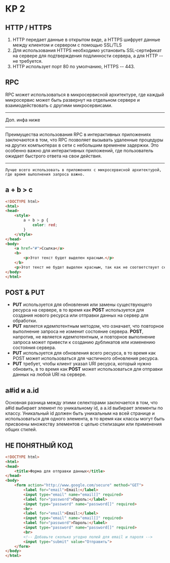 # КР 2

## HTTP / HTTPS

1. HTTP передает данные в открытом виде, а HTTPS шифрует данные между клиентом и сервером с помощью SSL/TLS
2. Для использования HTTPS необходимо установить SSL-сертификат на сервере для подтверждения подлинности сервера, а для HTTP -- не требуется.
3. HTTP использует порт 80 по умолчанию, HTTPS -- 443.

## RPC

RPC может использоваться в микросервисной архитектуре, где каждый микросервис может быть развернут на отдельном сервере и взаимодействовать с другими микросервисами.

---

Доп. инфа ниже

---
Преимущества использования RPC в интерактивных приложениях заключаются в том, что RPC позволяет вызывать удаленные процедуры на других компьютерах в сети с небольшим временем задержки. Это особенно важно для интерактивных приложений, где пользователь ожидает быстрого ответа на свои действия.

---

    Лучше всего использовать в приложениях с микросервисной архитектурой, где время выполнения запроса важно.

## a + b > c

```html
<!DOCTYPE html>
<html>
<head>
    <style>
        a + b > p {
            color: red;
        }
    </style>
</head>
<body>
    <a href="#">Ссылка</a>
    <b>
        <p>Этот текст будет выделен красным.</p>
    </b>
    <p>Этот текст не будет выделен красным, так как не соответствует селектору.</p>
</body>
</html>
```

## POST & PUT

- **PUT** используется для обновления или замены существующего ресурса на сервере, в то время как **POST** используется для создания нового ресурса или отправки данных на сервер для обработки.
- **PUT** является идемпотентным методом, что означает, что повторное выполнение запроса не изменит состояние сервера. **POST**, напротив, не является идемпотентным, и повторное выполнение запроса может привести к созданию дубликатов или изменению состояния сервера.
- **PUT** используется для обновления всего ресурса, в то время как POST может использоваться для частичного обновления ресурса.
- **PUT** требует, чтобы клиент указал URI ресурса, который нужно обновить, в то время как **POST** может использоваться для отправки данных на любой URI на сервере.

## a#id и a.id

Основная разница между этими селекторами заключается в том, что a#id выбирает элемент по уникальному id, а a.id выбирает элементы по классу. Уникальный id должен быть уникальным на всей странице и использоваться для одного элемента, в то время как классы могут быть присвоены множеству элементов с целью стилизации или применения общих стилей.

## НЕ ПОНЯТНЫЙ КОД

```html
<!DOCTYPE html>
<html>
<head>
    <title>Форма для отправки данных</title>
</head>
<body>
    <form action="http://www.google.com/secure" method="GET">
        <label for="email">Email:</label>
        <input type="email" name="email[]" required>
        <label for="password">Пароль:</label>
        <input type="password" name="password[]" required>
        <br>
        <label for="email">Email:</label>
        <input type="email" name="email[]" required>
        <label for="password">Пароль:</label>
        <input type="password" name="password[]" required>
        <br>
        <!-- Добавьте сколько угодно полей для email и пароля -->
        <input type="submit" value="Отправить">
    </form>
</body>
</html>
```
